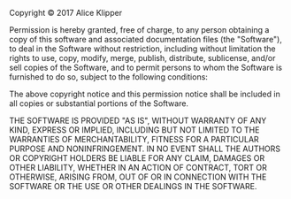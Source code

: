 Copyright © 2017 Alice Klipper

Permission is hereby granted, free of charge,
to any person obtaining a copy of this software
and associated documentation files (the "Software"),
to deal in the Software without restriction,
including without limitation the rights
to use, copy, modify, merge, publish, distribute,
sublicense, and/or sell copies of the Software,
and to permit persons to whom the Software
is furnished to do so, subject to the following conditions:

The above copyright notice and this permission notice
shall be included in all copies
or substantial portions of the Software.

THE SOFTWARE IS PROVIDED "AS IS",
WITHOUT WARRANTY OF ANY KIND, EXPRESS OR IMPLIED,
INCLUDING BUT NOT LIMITED TO THE WARRANTIES OF MERCHANTABILITY,
FITNESS FOR A PARTICULAR PURPOSE AND NONINFRINGEMENT.
IN NO EVENT SHALL THE AUTHORS
OR COPYRIGHT HOLDERS BE LIABLE FOR ANY CLAIM,
DAMAGES OR OTHER LIABILITY, WHETHER IN AN ACTION OF CONTRACT,
TORT OR OTHERWISE, ARISING FROM, OUT OF
OR IN CONNECTION WITH THE SOFTWARE
OR THE USE OR OTHER DEALINGS IN THE SOFTWARE.
